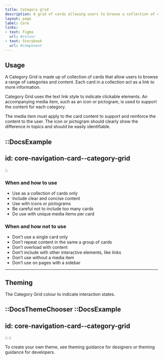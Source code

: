 ```yaml
---
title: Category grid
description: A grid of cards allowing users to browse a collection of categories.
layout: page
label: Core
links:
- text: Figma
  url: #colour
- text: Storybook
  url: #component
---
```


## Usage

A Category Grid is made up of collection of cards that allow users to browse a range of categories and content. Each card in a collection act as a link to more information.

Category Grid uses the text link style to indicate clickable elements. An accompanying media item, such as an icon or pictogram, is used to support the content for each category.

The media item must apply to the card content to support and reinforce the content to the user. The icon or pictogram should clearly show the difference in topics and should be easily identifiable.

::DocsExample
---
id: core-navigation-card--category-grid
---
::

### When and how to use

- Use as a collection of cards only
- Include clear and concise content
- Use with icons or pictograms
- Be careful not to include too many cards
- Do use with unique media items per card

### When and how not to use

- Don’t use a single card only
- Don’t repeat content in the same a group of cards
- Don’t overload with content
- Don’t include with other interactive elements, like links
- Don’t use without a media item
- Don’t use on pages with a sidebar

---

## Theming

The Category Grid colour to indicate interaction states.

::DocsThemeChooser
  ::DocsExample
  ---
  id: core-navigation-card--category-grid
  ---
  ::
::

To create your own theme, see theming guidance for designers or theming guidance for developers.
